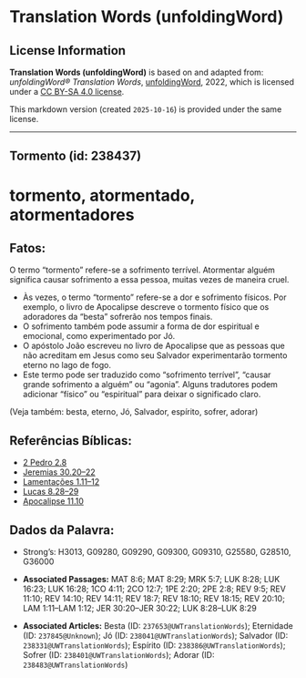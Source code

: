 # Translation Words (unfoldingWord)

## License Information

**Translation Words (unfoldingWord)** is based on and adapted from: _unfoldingWord® Translation Words_, [unfoldingWord](https://unfoldingword.org/utw), 2022, which is licensed under a [CC BY-SA 4.0 license](https://creativecommons.org/licenses/by-sa/4.0/legalcode.en).

This markdown version (created `2025-10-16`) is provided under the same license.



--------------------------------

## Tormento (id: 238437)

tormento, atormentado, atormentadores
=====================================

Fatos:
------

O termo “tormento” refere\-se a sofrimento terrível. Atormentar alguém significa causar sofrimento a essa pessoa, muitas vezes de maneira cruel.

* Às vezes, o termo “tormento” refere\-se a dor e sofrimento físicos. Por exemplo, o livro de Apocalipse descreve o tormento físico que os adoradores da “besta” sofrerão nos tempos finais.
* O sofrimento também pode assumir a forma de dor espiritual e emocional, como experimentado por Jó.
* O apóstolo João escreveu no livro de Apocalipse que as pessoas que não acreditam em Jesus como seu Salvador experimentarão tormento eterno no lago de fogo.
* Este termo pode ser traduzido como “sofrimento terrível”, “causar grande sofrimento a alguém” ou “agonia”. Alguns tradutores podem adicionar “físico” ou “espiritual” para deixar o significado claro.

(Veja também: besta, eterno, Jó, Salvador, espírito, sofrer, adorar)

Referências Bíblicas:
---------------------

* [2 Pedro 2\.8](https://ref.ly/2Pet2:8)
* [Jeremias 30\.20–22](https://ref.ly/Jer30:20-Jer30:22)
* [Lamentações 1\.11–12](https://ref.ly/Lam1:11-Lam1:12)
* [Lucas 8\.28–29](https://ref.ly/Luke8:28-Luke8:29)
* [Apocalipse 11\.10](https://ref.ly/Rev11:10)

Dados da Palavra:
-----------------

* Strong’s: H3013, G09280, G09290, G09300, G09310, G25580, G28510, G36000

* **Associated Passages:** MAT 8:6; MAT 8:29; MRK 5:7; LUK 8:28; LUK 16:23; LUK 16:28; 1CO 4:11; 2CO 12:7; 1PE 2:20; 2PE 2:8; REV 9:5; REV 11:10; REV 14:10; REV 14:11; REV 18:7; REV 18:10; REV 18:15; REV 20:10; LAM 1:11–LAM 1:12; JER 30:20–JER 30:22; LUK 8:28–LUK 8:29
* **Associated Articles:** Besta (ID: `237653@UWTranslationWords`); Eternidade (ID: `237845@Unknown`); Jó (ID: `238041@UWTranslationWords`); Salvador (ID: `238331@UWTranslationWords`); Espírito (ID: `238386@UWTranslationWords`); Sofrer (ID: `238401@UWTranslationWords`); Adorar (ID: `238483@UWTranslationWords`)

